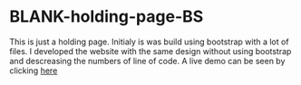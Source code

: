 # BLANK-holding-page-BS
This is just a holding page. Initialy is was build using bootstrap with a lot of files. I developed the website with the same design without using bootstrap and descreasing the numbers of line of code.
A live demo can be seen by clicking [here](https://villagewebcompanycic.github.io/BLANK-holding-page-BS/)
